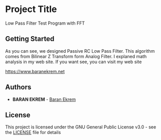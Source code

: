 # Project Title

Low Pass Filter Test Program with FFT

## Getting Started

As you can see, we designed Passive RC Low Pass Filter.
This algorithm comes from Bilinear Z Transform form Analog Filter.
I explaned math analysis in my web site. If you want see, you can visit my web site

https://www.baranekrem.net

## Authors

* **BARAN EKREM** - [Baran Ekrem](https://www.baranekrem.net)

## License

This project is licensed under the GNU General Public License v3.0 - see the [LICENSE](LICENSE) file for details


